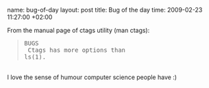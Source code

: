 name: bug-of-day
layout: post
title: Bug of the day
time: 2009-02-23 11:27:00 +02:00

From the manual page of ctags utility (man ctags):<br /><blockquote><pre>BUGS<br />       Ctags has more options than ls(1).<br /></pre></blockquote><br />I love the sense of humour computer science people have :)
